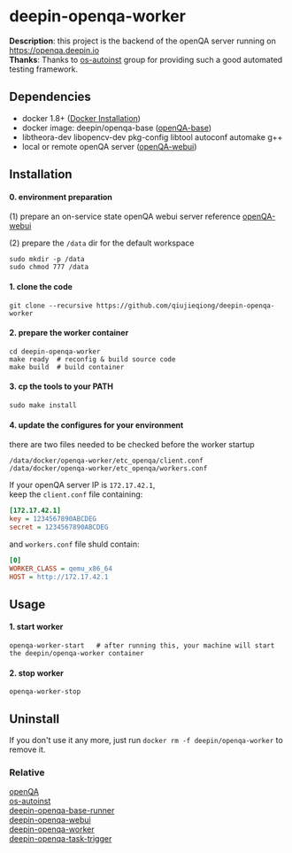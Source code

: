 # deepin-openqa-worker
**Description**: this project is the backend of the openQA server running on https://openqa.deepin.io  
**Thanks**: Thanks to [os-autoinst](https://github.com/os-autoinst) group for providing such a good automated testing framework.

## Dependencies
* docker 1.8+ ([Docker Installation](http://docs.docker.com/engine/installation/))  
* docker image: deepin/openqa-base ([openQA-base](https://github.com/qiujieqiong/deepin-openqa-base-runner))  
* libtheora-dev libopencv-dev pkg-config libtool autoconf automake g++  
* local or remote openQA server ([openQA-webui](https://github.com/qiujieqiong/deepin-openqa-webui))

## Installation
#### 0. environment preparation
(1) prepare an on-service state openQA webui server
reference  [openQA-webui](https://github.com/qiujieqiong/deepin-openqa-webui)

(2) prepare the `/data` dir for the default workspace  
```shell
sudo mkdir -p /data
sudo chmod 777 /data
```


#### 1. clone the code
```shell
git clone --recursive https://github.com/qiujieqiong/deepin-openqa-worker
```

#### 2. prepare the worker container
```shell
cd deepin-openqa-worker
make ready  # reconfig & build source code
make build  # build container
```

#### 3. cp the tools to your PATH
```shell
sudo make install
```

#### 4. update the configures for your environment
there are two files needed to be checked before the worker startup  
```shell
/data/docker/openqa-worker/etc_openqa/client.conf
/data/docker/openqa-worker/etc_openqa/workers.conf
```
If your openQA server IP is `172.17.42.1`,  
keep the `client.conf` file containing:
```ini
[172.17.42.1]
key = 1234567890ABCDEG
secret = 1234567890ABCDEG
```

and `workers.conf` file shuld contain:
```ini
[0]
WORKER_CLASS = qemu_x86_64
HOST = http://172.17.42.1
```

## Usage
#### 1. start worker
```shell
openqa-worker-start   # after running this, your machine will start the deepin/openqa-worker container
```

#### 2. stop worker
```shell
openqa-worker-stop
```

## Uninstall
If you don't use it any more, just run `docker rm -f deepin/openqa-worker` to remove it.

### Relative
[openQA](https://github.com/os-autoinst/openQA)  
[os-autoinst](https://github.com/os-autoinst/os-autoinst)  
[deepin-openqa-base-runner](https://github.com/qiujieqiong/deepin-openqa-base-runner)  
[deepin-openqa-webui](https://github.com/qiujieqiong/deepin-openqa-webui)  
[deepin-openqa-worker](https://github.com/qiujieqiong/deepin-openqa-worker)  
[deepin-openqa-task-trigger](https://github.com/qiujieqiong/deepin-openqa-task-trigger)  
